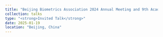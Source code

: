 ```yaml
---
title: "Beijing Biometrics Association 2024 Annual Meeting and 9th Academic Exchange Seminar"
collection: talks
type: "<strong>Invited Talk</strong>"
date: 2025-01-19
location: "Beijing, China"
---
```

